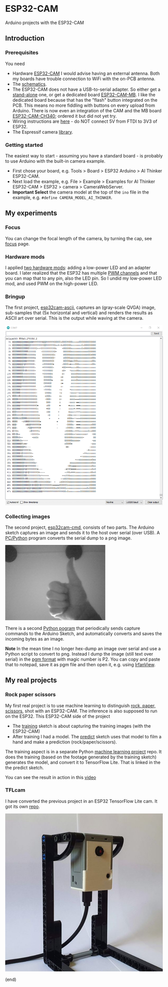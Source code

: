 # ESP32-CAM
Arduino projects with the ESP32-CAM

## Introduction

### Prerequisites

You need
 - Hardware [ESP32-CAM](https://nl.aliexpress.com/item/1005001818136526.html)
   I would advise having an external antenna. Both my boards have trouble connection to WiFi with the on-PCB antenna.
 - The [schematics](https://github.com/SeeedDocument/forum_doc/raw/master/reg/ESP32_CAM_V1.6.pdf).
 - The ESP32-CAM does not have a USB-to-serial adapter. 
   So either get a [stand-alone](https://nl.aliexpress.com/item/4000016600649.html) one, 
   or get a dedicated board [ESP32-CAM-MB](https://nl.aliexpress.com/item/1005001810692306.html).
   I like the dedicated board because that has the "flash" button integrated on the PCB. 
   This means no more fiddling with buttons on every upload from Arduino.
   There is now even an integration of the CAM and the MB board [ESP32-CAM-CH340](https://nl.aliexpress.com/item/1005002263996143.html);
   ordered it but did not yet try.
 - Wiring instructions are [here](https://randomnerdtutorials.com/program-upload-code-esp32-cam/) - do NOT connect 5V from FTDI to 3V3 of ESP32.
 - The Espressif camera [library](https://github.com/espressif/esp32-camera/tree/master/driver).

### Getting started

The easiest way to start - assuming you have a standard board - is probably to use Arduino with the built-in camera example.
 - First chose your board, e.g. Tools > Board > ESP32 Arduino > AI Thinker ESP32-CAM.
 - Next load the example, e.g. File > Example > Examples for AI Thinker ESP32-CAM > ESP32 > camera > CameraWebServer.
 - **Important Select** the camera model at the top of the `ino` file in the example, e.g. `#define CAMERA_MODEL_AI_THINKER`.

## My experiments

### Focus
You can change the focal length of the camera, by turning the cap, see [focus](focus) page.

### Hardware mods
I applied [two hardware mods](hwmods): adding a low-power LED and an adapter board.
I later realized that the ESP32 has multiple [PWM channels](pwm) and that you can map that to any pin, also the LED pin.
So I undid my low-power LED mod, and used PWM on the high-power LED.

### Bringup
The first project, [esp32cam-ascii](esp32cam-ascii), captures an (gray-scale QVGA) image, 
sub-samples that (5x horizontal and vertical) and renders the results as ASCII art over serial.
This is the output while waving at the camera.

![Screenshot](esp32cam-ascii/screenshot.png)

### Collecting images
The second project, [esp32cam-cmd](esp32cam-cmd), consists of two parts.
The Arduino sketch captures an image and sends it to the host over serial (over USB).
A [PC/Python](py-hex2png) program converts the serial dump to a png image.

![Captured png](py-hex2png/img.png)

There is a second [Python pogram](py-capture) that periodically sends capture commands 
to the Arduino Sketch, and automatically converts and saves the incoming bytes as an image.

**Note** In the mean time I no longer hex-dump an image over serial and use a Python script to convert to png.
Instead I dump the image (still text over serial) in the [pgm format](http://netpbm.sourceforge.net/doc/pgm.html) with magic number is P2.
You can copy and paste that to notepad, save it as pgm file and then open it, e.g. using [IrfanView](https://www.irfanview.com).

## My real projects

### Rock paper scissors

My first real project is to use machine learning to distinguish [rock, paper, scissors](rock-paper-scissors), shot with an ESP32-CAM.
The inference is also supposed to run on the ESP32. This ESP32-CAM side of the project

- The [training](rock-paper-scissors/esp32cam-train) sketch is about capturing the training images (with the ESP32-CAM)
- After training I had a model. The [predict](rock-paper-scissors/esp32cam-predict) sketch uses that model to film 
  a hand and make a prediction (rock/paper/scissors).

The training aspect is in a separate Python [machine learning project](https://github.com/maarten-pennings/MachineLearning/blob/main/rock-paper-scissors/rock-paper-scissors.ipynb) repo.
It does the training (based on the footage generated by the training sketch) generates the model, and convert it to TensorFlow Lite.
That is linked in the the predict sketch.

You can see the result in action in this [video](https://www.youtube.com/watch?v=dVIRe2fjQL4)

### TFLcam

I have converted the previous project in an ESP32 TensorFlow Lite cam. 
It got its own [repo](https://github.com/maarten-pennings/TFLcam).

![TFLcam](rock-paper-scissors/tflcamv1.jpg)

(end)
 
